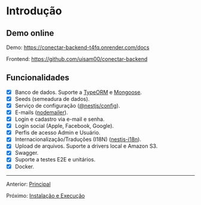 # Introdução

## Demo online

Demo: https://conectar-backend-t4fq.onrender.com/docs

Frontend: https://github.com/uisam00/conectar-backend

## Funcionalidades

- [x] Banco de dados. Suporte a [TypeORM](https://www.npmjs.com/package/typeorm) e [Mongoose](https://www.npmjs.com/package/mongoose).
- [x] Seeds (semeadura de dados).
- [x] Serviço de configuração ([@nestjs/config](https://www.npmjs.com/package/@nestjs/config)).
- [x] E-mails ([nodemailer](https://www.npmjs.com/package/nodemailer)).
- [x] Login e cadastro via e-mail e senha.
- [x] Login social (Apple, Facebook, Google).
- [x] Perfis de acesso Admin e Usuário.
- [x] Internacionalização/Traduções (I18N) ([nestjs-i18n](https://www.npmjs.com/package/nestjs-i18n)).
- [x] Upload de arquivos. Suporte a drivers local e Amazon S3.
- [x] Swagger.
- [x] Suporte a testes E2E e unitários.
- [x] Docker.

---

Anterior: [Principal](readme.md)

Próximo: [Instalação e Execução](installing-and-running.md)

